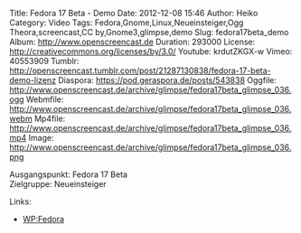 Title: Fedora 17 Beta - Demo
Date: 2012-12-08 15:46
Author: Heiko
Category: Video
Tags: Fedora,Gnome,Linux,Neueinsteiger,Ogg Theora,screencast,CC by,Gnome3,glimpse,demo
Slug: fedora17beta_demo
Album: http://www.openscreencast.de
Duration: 293000
License: http://creativecommons.org/licenses/by/3.0/
Youtube: krdutZKGX-w
Vimeo: 40553909
Tumblr: http://openscreencast.tumblr.com/post/21287130838/fedora-17-beta-demo-lizenz
Diaspora: https://pod.geraspora.de/posts/543838
Oggfile: http://www.openscreencast.de/archive/glimpse/fedora17beta_glimpse_036.ogg
Webmfile: http://www.openscreencast.de/archive/glimpse/fedora17beta_glimpse_036.webm
Mp4file: http://www.openscreencast.de/archive/glimpse/fedora17beta_glimpse_036.mp4
Image: http://www.openscreencast.de/archive/glimpse/fedora17beta_glimpse_036.png

Ausgangspunkt: Fedora 17 Beta  
Zielgruppe: Neueinsteiger  

Links:

  * [WP:Fedora](http://de.wikipedia.org/wiki/Fedora_\(Linux-Distribution\) "Link zu WP:Fedora" )

